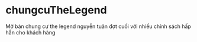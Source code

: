 # chungcuTheLegend
Mở bán chung cư the legend nguyễn tuân đợt cuối với nhiều chính sách hấp hẫn cho khách hàng
